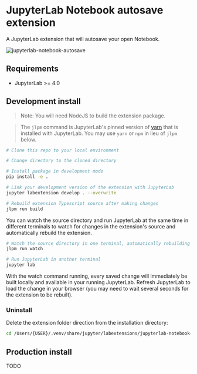 # JupyterLab Notebook autosave extension

A JupyterLab extension that will autosave your open Notebook.

![jupyterlab-notebook-autosave](https://github.com/datawars-io/jupyterlab-notebook-autosave/assets/7065401/962ebef6-5d7a-496d-a97f-75634b7023aa)

## Requirements

- JupyterLab >= 4.0

## Development install

> Note: You will need NodeJS to build the extension package.

> The `jlpm` command is JupyterLab's pinned version of
[yarn](https://yarnpkg.com/) that is installed with JupyterLab. You may use
`yarn` or `npm` in lieu of `jlpm` below.

```bash
# Clone this repo to your local environment

# Change directory to the cloned directory

# Install package in development mode
pip install -e .

# Link your development version of the extension with JupyterLab
jupyter labextension develop . --overwrite

# Rebuild extension Typescript source after making changes
jlpm run build
```

You can watch the source directory and run JupyterLab at the same time in different terminals to watch for changes in the extension's source and automatically rebuild the extension.

```bash
# Watch the source directory in one terminal, automatically rebuilding when needed
jlpm run watch

# Run JupyterLab in another terminal
jupyter lab
```

With the watch command running, every saved change will immediately be built locally and available in your running JupyterLab. Refresh JupyterLab to load the change in your browser (you may need to wait several seconds for the extension to be rebuilt).

### Uninstall 

Delete the extension folder direction from the installation directory:

```bash
cd /Users/{USER}/.venv/share/jupyter/labextensions/jupyterlab-notebook-autosave
```

## Production install

TODO
